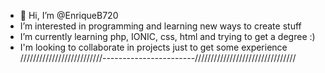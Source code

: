 - 👋 Hi, I’m @EnriqueB720
- I’m interested in programming and learning new ways to create stuff
- I’m currently learning php, IONIC, css, html and trying to get a degree :)
- I'm looking to collaborate in projects just to get some experience
//////////////////////////-----------------------////////////////////////////////

<!---
EnriqueB720/EnriqueB720 is a ✨ special ✨ repository because its `README.md` (this file) appears on your GitHub profile.
You can click the Preview link to take a look at your changes.
--->
